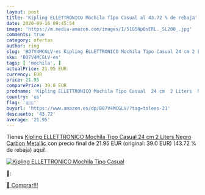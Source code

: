 ```yaml
---
layout: post
title: 'Kipling ELLETTRONICO Mochila Tipo Casual al 43.72 % de rebaja'
date: 2020-09-16 09:45:54
image: 'https://m.media-amazon.com/images/I/51G5NpQsERL._SL200_.jpg'
comments: true
category: ofertas
author: ring
slug: 'B07V4MCGLV-es Kipling ELLETTRONICO Mochila Tipo Casual 24 cm 2 Liters...'
sku: 'B07V4MCGLV-es'
tags: [ 'mochila', ]
actualPrice: 21.95 EUR
currency: EUR
price: 21.95
comparePrice: 39.0 EUR
prodname: 'Kipling ELLETTRONICO Mochila Tipo Casual  24 cm  2 Liters  Negro  Carbon Metallic '
country: 'es'
flag: '🇪🇸'
buyurl: 'https://www.amazon.es/dp/B07V4MCGLV/?tag=tolees-21'
descuento: '43.72'
average: '21.95'
---
```


Tienes [Kipling ELLETTRONICO Mochila Tipo Casual  24 cm  2 Liters  Negro  Carbon Metallic ](https://www.amazon.es/dp/B07V4MCGLV/?tag=tolees-21) con precio final de  21.95 EUR (original: 39.0 EUR) (43.72 %  de rebaja) aqui!

[![Kipling ELLETTRONICO Mochila Tipo Casual](https://m.media-amazon.com/images/I/51G5NpQsERL._SL200_.jpg)](https://www.amazon.es/dp/B07V4MCGLV/?tag=tolees-21)

🔎:


[🛒 Comprar!!!](https://www.amazon.es/dp/B07V4MCGLV/?tag=tolees-21)
